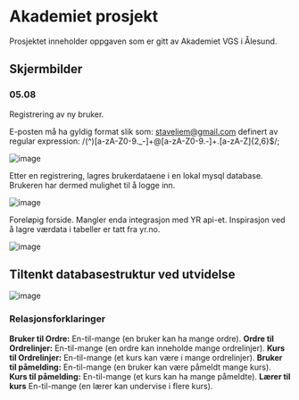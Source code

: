 # Akademiet prosjekt
Prosjektet inneholder oppgaven som er gitt av Akademiet VGS i Ålesund.

## Skjermbilder
### 05.08
Registrering av ny bruker. 

E-posten må ha gyldig format slik som: staveliem@gmail.com 
definert av regular expression:  /(^)[a-zA-Z0-9._-]+@[a-zA-Z0-9.-]+\.[a-zA-Z]{2,6}$/;


![image](https://github.com/user-attachments/assets/a4dab948-79b3-4b12-89b4-fd496811d668)

Etter en registrering, lagres brukerdataene i en lokal mysql database. Brukeren har dermed mulighet til å logge inn.

![image](https://github.com/user-attachments/assets/7e9d1630-75af-47b1-b177-acfd4a712b09)

Foreløpig forside. Mangler enda integrasjon med YR api-et. Inspirasjon ved å lagre værdata i tabeller er tatt fra yr.no.

![image](https://github.com/user-attachments/assets/db947681-353e-4ff1-904d-05d99c923ea3)


## Tiltenkt databasestruktur ved utvidelse

![image](https://github.com/user-attachments/assets/2f2f8611-72f7-4df4-ae3b-80d331fa356e)


### Relasjonsforklaringer

**Bruker til Ordre:** En-til-mange (en bruker kan ha mange ordre).
**Ordre til Ordrelinjer:** En-til-mange (en ordre kan inneholde mange ordrelinjer).
**Kurs til Ordrelinjer:** En-til-mange (et kurs kan være i mange ordrelinjer).
**Bruker til påmelding:** En-til-mange (en bruker kan være påmeldt mange kurs).
**Kurs til påmelding:** En-til-mange (et kurs kan ha mange påmeldte).
**Lærer til kurs** En-til-mange (en lærer kan undervise i flere kurs).
